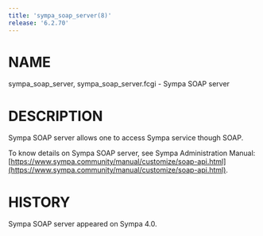 ```yaml
---
title: 'sympa_soap_server(8)'
release: '6.2.70'
---
```


# NAME

sympa\_soap\_server, sympa\_soap\_server.fcgi - Sympa SOAP server

# DESCRIPTION

Sympa SOAP server allows one to access Sympa service though SOAP.

To know details on Sympa SOAP server, see Sympa Administration Manual:
[https://www.sympa.community/manual/customize/soap-api.html](https://www.sympa.community/manual/customize/soap-api.html).

# HISTORY

Sympa SOAP server appeared on Sympa 4.0.
